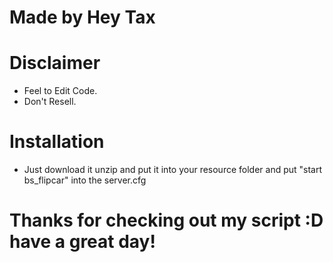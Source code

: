 # Made by Hey Tax

# Disclaimer
- Feel to Edit Code.
- Don't Resell.

# Installation
- Just download it unzip and put it into your resource folder and put "start bs_flipcar" into the server.cfg

# Thanks for checking out my script :D have a great day!
